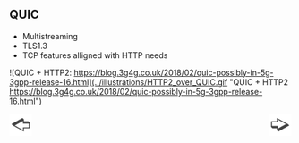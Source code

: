 ## QUIC

* Multistreaming
* TLS1.3
* TCP features alligned with HTTP needs

![QUIC + HTTP2: https://blog.3g4g.co.uk/2018/02/quic-possibly-in-5g-3gpp-release-16.html](../illustrations/HTTP2_over_QUIC.gif "QUIC + HTTP2 https://blog.3g4g.co.uk/2018/02/quic-possibly-in-5g-3gpp-release-16.html")

<a href="./slide14.md"><img align="left" src="../illustrations/left.png" width="40" height="40" title="Previous slide" alt="Previous slide"></a>
<a href="./slide16.md"><img align="right" src="../illustrations/right.png" width="40" height="40" title="Next slide" alt="Next slide"></a>